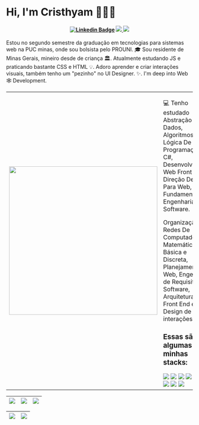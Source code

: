 
# Hi, I'm Cristhyam 👨🏻‍💻

<h4 align="center">

[![Linkedin Badge](https://img.shields.io/badge/-Linkedin-blue?style=for-the-badge&logo=Linkedin&logoColor=white&link=https://github.com/arthurspk)](https://www.linkedin.com/in/cristhyam-augusto-75677a232/)
<a href="https://www.tiktok.com/@codebycris"> <img src="https://img.shields.io/badge/TikTok-000000?style=for-the-badge&logo=tiktok&logoColor=white">
</a>
<a href="mailto: cristhyanmoc@gmail.com">
 <img src="https://img.shields.io/badge/Gmail-D14836?style=for-the-badge&logo=gmail&logoColor=white">
</a>

</h4>

Estou no segundo semestre da graduação em tecnologias para sistemas web na PUC minas, onde sou bolsista pelo PROUNI. 🎓 Sou residente de Minas Gerais, mineiro desde de criança 🏛. Atualmente estudando JS e praticando bastante CSS e HTML 💡. Adoro aprender e criar interações visuais, também tenho um "pezinho" no UI Designer. ✨. I'm deep into Web 🕸️ Development.

<table border="0" cellspacing="0" cellpadding="0">
  <tr>
    <td style="border: 0";>
      <img width="400" src="https://imgur.com/P3h9Ctp.png" />
    </td>
    <td style="border: 0";>
      <p>
        💻 Tenho estudado Abstração De Dados, Algoritmos, Lógica De Programação em C#, Desenvolvimento Web Front-End, Direção De Arte Para Web, Fundamentos De Engenharia De Software.
      </p>
      <p>
        Organização e Redes De Computadores, Matemática Básica e Discreta, Planejamento Web, Engenharia de Requisitos de Software, Arquitetura Web Front End e Design de interações.
      </p>
      <h3>Essas são algumas das minhas stacks: </h3>
      <img src="https://img.shields.io/badge/html5-%23E34F26.svg?style=for-the-badge&logo=html5&logoColor=white">
      <img src="https://img.shields.io/badge/css3-%231572B6.svg?style=for-the-badge&logo=css3&logoColor=white">
      <img src="https://img.shields.io/badge/SASS-hotpink.svg?style=for-the-badge&logo=SASS&logoColor=white">
      <img src="https://img.shields.io/badge/javascript-%23323330.svg?style=for-the-badge&logo=javascript&logoColor=%23F7DF1E)"> 
      <img src="https://img.shields.io/badge/node.js-6DA55F?style=for-the-badge&logo=node.js&logoColor=white">
      <img src="https://img.shields.io/badge/typescript-%23007ACC.svg?style=for-the-badge&logo=typescript&logoColor=white">
      <img src="https://img.shields.io/badge/react-%2320232a.svg?style=for-the-badge&logo=react&logoColor=%2361DAFB">
      <img src="https://img.shields.io/badge/c%23-%23239120.svg?style=for-the-badge&logo=c-sharp&logoColor=white">  
      <img src="https://img.shields.io/badge/green%20sock-88CE02?style=for-the-badge&logo=greensock&logoColor=white">
    </td>
  </tr>
</table>

| ![](http://github-profile-summary-cards.vercel.app/api/cards/stats?username=Cristhyam-Augusto&theme=radical) | ![](http://github-profile-summary-cards.vercel.app/api/cards/repos-per-language?username=Cristhyam-Augusto&hide=Html&theme=radical) | ![](http://github-profile-summary-cards.vercel.app/api/cards/most-commit-language?username=Cristhyam-Augusto&theme=radical) |
| :-: | :-: | :-: |

| ![](http://github-profile-summary-cards.vercel.app/api/cards/profile-details?username=Cristhyam-Augusto&theme=radical) | ![](https://github-readme-streak-stats.herokuapp.com/?user=Cristhyam-Augusto&show_icons=true&hide_border=true&locale=en&theme=radical&line_height=0) | 
| :-: | :-: |
